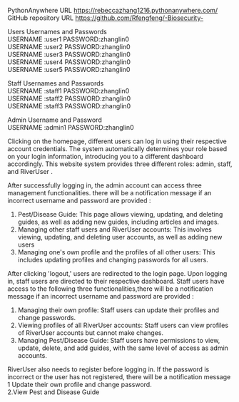 PythonAnywhere    URL https://rebeccazhang1216.pythonanywhere.com/  
GitHub repository   URL	https://github.com/Rfengfeng/-Biosecurity-  

Users Usernames and Passwords  
USERNAME :user1  PASSWORD:zhanglin0  
USERNAME :user2 PASSWORD:zhanglin0  
USERNAME :user3  PASSWORD:zhanglin0  
USERNAME :user4  PASSWORD:zhanglin0  
USERNAME :user5  PASSWORD:zhanglin0  

Staff Usernames and Passwords  
USERNAME :staff1  PASSWORD:zhanglin0  
USERNAME :staff2  PASSWORD:zhanglin0  
USERNAME :staff3  PASSWORD:zhanglin0  

Admin Username and Password  
USERNAME :admin1  PASSWORD:zhanglin0


Clicking on the homepage, different users can log in using their respective account credentials. The system automatically determines your role based on your login information, introducing you to a different dashboard accordingly. This website system provides three different roles: admin, staff, and RiverUser . 

After successfully logging in, the admin account can access three management functionalities. there will be a notification message if an incorrect username and password are provided :  
1. Pest/Disease Guide: This page allows viewing, updating, and deleting guides, as well as adding new guides, including articles and images.
2. Managing other staff users and RiverUser accounts: This involves viewing, updating, and deleting user accounts, as well as adding new users
3. Managing one's own profile and the profiles of all other users: This includes updating profiles and changing passwords for all users.

After clicking 'logout,' users are redirected to the login page. Upon logging in, staff users are directed to their respective dashboard. Staff users have access to the following three functionalities,there will be a notification message if an incorrect username and password are provided :  
1. Managing their own profile: Staff users can update their profiles and change passwords.
2. Viewing profiles of all RiverUser accounts: Staff users can view profiles of RiverUser accounts but cannot make changes.
3. Managing Pest/Disease Guide: Staff users have permissions to view, update, delete, and add guides, with the same level of access as admin accounts.

RiverUser also needs to register before logging in. If the password is incorrect or the user has not registered, there will be a notification message  
1 Update their own profile and change password.  
2.View Pest and Disease Guide
 
